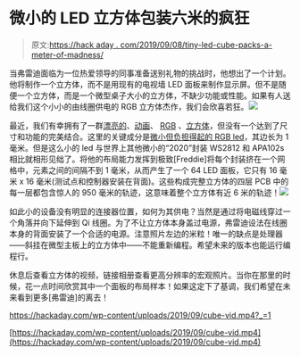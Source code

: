# 微小的 LED 立方体包装六米的疯狂

> 原文:[https://hack aday . com/2019/09/08/tiny-led-cube-packs-a-meter-of-madness/](https://hackaday.com/2019/09/08/tiny-led-cube-packs-a-meter-of-madness/)

当弗雷迪面临为一位热爱领导的同事准备送别礼物的挑战时，他想出了一个计划。他将制作一个立方体，而不是用现有的电视墙 LED 面板来制作显示屏。但不是随便一个立方体，而是一个微型桌子大小的立方体，不缺少功能或性能。如果有人送给我们这个小小的由线圈供电的 RGB 立方体杰作，我们会欣喜若狂。![](../Images/3197a6687ea4ae2e05847d866581334a.png)

最近，我们有幸拥有了一群[漂亮的](https://twitter.com/hackaday/status/1159267182267625472)、[动画](https://hackaday.com/2019/04/30/opengl-shaders-and-an-led-cube/)、 [RGB](https://hackaday.com/2019/07/07/epoxy-led-cube-looks-sleek-and-flashes-to-the-beat/) 、[立方体](https://hackaday.com/2019/04/26/resistance-is-futile-you-want-this-led-cube/)，但没有一个达到了尺寸和功能的完美结合。这里的关键成分是[微小但负担得起的 RGB led](https://lcsc.com/product-detail/_1010RGB_C158099.html)，其边长为 1 毫米。但是这么小的 led 与世界上其他微小的“2020”封装 WS2812 和 APA102s 相比就相形见绌了。将他的布局能力发挥到极致[Freddie]将每个封装挤在一个网格中，元素之间的间隔不到 1 毫米，从而产生了一个 64 LED 面板，它只有 16 毫米 x 16 毫米(测试点和控制器安装在背面)。这些构成完整立方体的四层 PCB 中的每一层都包含惊人的 950 毫米的轨迹，这意味着整个立方体有近 6 米的轨迹！![](../Images/36e1f92cc157804f38fde145ca820a8f.png)

如此小的设备没有明显的连接器位置，如何为其供电？当然是通过将电磁线穿过一个角落并向下延伸到 Qi 线圈。为了不让立方体本身盖过电源，弗雷迪设法在线圈本身的背面安装了一个合适的电源。注意照片左边的米粒！唯一的缺点是处理器——斜挂在微型主板上的立方体中——不能重新编程。希望未来的版本也能运行编程行。

休息后查看立方体的视频，链接相册查看更高分辨率的宏观照片。当你在那里的时候，花一点时间欣赏其中一个面板的布局样本！如果这定下了基调，我们希望在未来看到更多[弗雷迪]的离去！

 <https://hackaday.com/wp-content/uploads/2019/09/cube-vid.mp4?_=1>

[https://hackaday.com/wp-content/uploads/2019/09/cube-vid.mp4](https://hackaday.com/wp-content/uploads/2019/09/cube-vid.mp4)